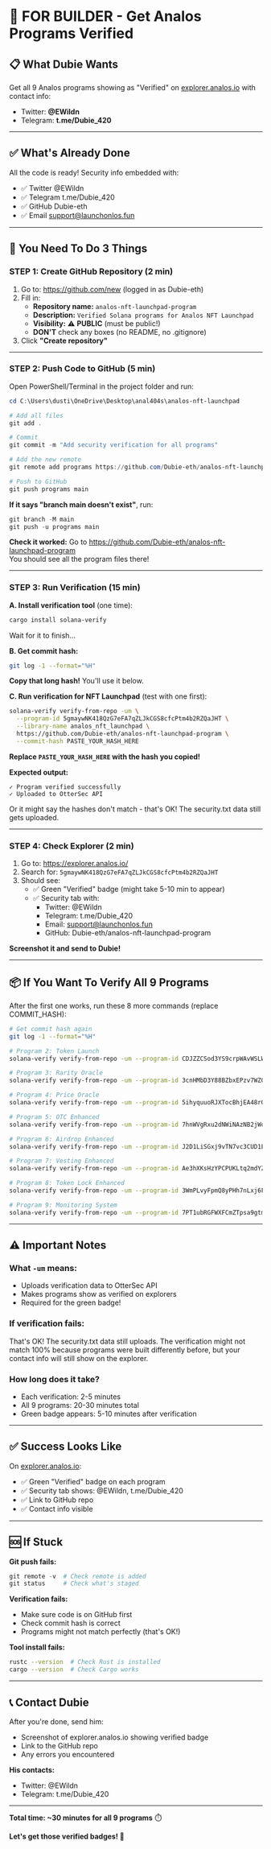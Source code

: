 # 🚀 FOR BUILDER - Get Analos Programs Verified

## 📋 What Dubie Wants

Get all 9 Analos programs showing as "Verified" on [explorer.analos.io](https://explorer.analos.io/) with contact info:
- Twitter: **@EWildn**
- Telegram: **t.me/Dubie_420**

---

## ✅ What's Already Done

All the code is ready! Security info embedded with:
- ✅ Twitter @EWildn
- ✅ Telegram t.me/Dubie_420
- ✅ GitHub Dubie-eth
- ✅ Email support@launchonlos.fun

---

## 🎯 You Need To Do 3 Things

### STEP 1: Create GitHub Repository (2 min)

1. Go to: https://github.com/new (logged in as Dubie-eth)
2. Fill in:
   - **Repository name:** `analos-nft-launchpad-program`
   - **Description:** `Verified Solana programs for Analos NFT Launchpad`
   - **Visibility:** ⚠️ **PUBLIC** (must be public!)
   - **DON'T** check any boxes (no README, no .gitignore)
3. Click **"Create repository"**

---

### STEP 2: Push Code to GitHub (5 min)

Open PowerShell/Terminal in the project folder and run:

```powershell
cd C:\Users\dusti\OneDrive\Desktop\anal404s\analos-nft-launchpad

# Add all files
git add .

# Commit
git commit -m "Add security verification for all programs"

# Add the new remote
git remote add programs https://github.com/Dubie-eth/analos-nft-launchpad-program.git

# Push to GitHub
git push programs main
```

**If it says "branch main doesn't exist"**, run:
```powershell
git branch -M main
git push -u programs main
```

**Check it worked:**
Go to https://github.com/Dubie-eth/analos-nft-launchpad-program  
You should see all the program files there!

---

### STEP 3: Run Verification (15 min)

**A. Install verification tool** (one time):
```bash
cargo install solana-verify
```

Wait for it to finish...

**B. Get commit hash:**
```bash
git log -1 --format="%H"
```

**Copy that long hash!** You'll use it below.

**C. Run verification for NFT Launchpad** (test with one first):
```bash
solana-verify verify-from-repo -um \
  --program-id 5gmaywNK418QzG7eFA7qZLJkCGS8cfcPtm4b2RZQaJHT \
  --library-name analos_nft_launchpad \
  https://github.com/Dubie-eth/analos-nft-launchpad-program \
  --commit-hash PASTE_YOUR_HASH_HERE
```

**Replace `PASTE_YOUR_HASH_HERE` with the hash you copied!**

**Expected output:**
```
✓ Program verified successfully
✓ Uploaded to OtterSec API
```

Or it might say the hashes don't match - that's OK! The security.txt data still gets uploaded.

---

### STEP 4: Check Explorer (2 min)

1. Go to: https://explorer.analos.io/
2. Search for: `5gmaywNK418QzG7eFA7qZLJkCGS8cfcPtm4b2RZQaJHT`
3. Should see:
   - ✅ Green "Verified" badge (might take 5-10 min to appear)
   - ✅ Security tab with:
     - Twitter: @EWildn
     - Telegram: t.me/Dubie_420
     - Email: support@launchonlos.fun
     - GitHub: Dubie-eth/analos-nft-launchpad-program

**Screenshot it and send to Dubie!**

---

## 📦 If You Want To Verify All 9 Programs

After the first one works, run these 8 more commands (replace COMMIT_HASH):

```bash
# Get commit hash again
git log -1 --format="%H"

# Program 2: Token Launch
solana-verify verify-from-repo -um --program-id CDJZZCSod3YS9crpWAvWSLWEpPyx9QZCRRAcv7xL1FZf --library-name analos_token_launch https://github.com/Dubie-eth/analos-nft-launchpad-program --commit-hash YOUR_HASH

# Program 3: Rarity Oracle
solana-verify verify-from-repo -um --program-id 3cnHMbD3Y88BZbxEPzv7WZGkN12X2bwKEP4FFtaVd5B2 --library-name analos_rarity_oracle https://github.com/Dubie-eth/analos-nft-launchpad-program --commit-hash YOUR_HASH

# Program 4: Price Oracle
solana-verify verify-from-repo -um --program-id 5ihyquuoRJXTocBhjEA48rGQGsM9ZB6HezYE1dQq8NUD --library-name analos_price_oracle https://github.com/Dubie-eth/analos-nft-launchpad-program --commit-hash YOUR_HASH

# Program 5: OTC Enhanced
solana-verify verify-from-repo -um --program-id 7hnWVgRxu2dNWiNAzNB2jWoubzMcdY6HNysjhLiawXPY --library-name analos_otc_enhanced https://github.com/Dubie-eth/analos-nft-launchpad-program --commit-hash YOUR_HASH

# Program 6: Airdrop Enhanced
solana-verify verify-from-repo -um --program-id J2D1LiSGxj9vTN7vc3CUD1LkrnqanAeAoAhE2nvvyXHC --library-name analos_airdrop_enhanced https://github.com/Dubie-eth/analos-nft-launchpad-program --commit-hash YOUR_HASH

# Program 7: Vesting Enhanced
solana-verify verify-from-repo -um --program-id Ae3hXKsHzYPCPUKLtq2mdYZ3E2oKeKrF63ekceGxpHsY --library-name analos_vesting_enhanced https://github.com/Dubie-eth/analos-nft-launchpad-program --commit-hash YOUR_HASH

# Program 8: Token Lock Enhanced
solana-verify verify-from-repo -um --program-id 3WmPLvyFpmQ8yPHh7nLxj6FLSATn2uVeD2ceNpuRKwZH --library-name analos_token_lock_enhanced https://github.com/Dubie-eth/analos-nft-launchpad-program --commit-hash YOUR_HASH

# Program 9: Monitoring System
solana-verify verify-from-repo -um --program-id 7PT1ubRGFWXFCmZTpsa9gtm9GZf8BaYTkSd7gE8VcXdG --library-name analos_monitoring_system https://github.com/Dubie-eth/analos-nft-launchpad-program --commit-hash YOUR_HASH
```

---

## ⚠️ Important Notes

### What `-um` means:
- Uploads verification data to OtterSec API
- Makes programs show as verified on explorers
- Required for the green badge!

### If verification fails:
That's OK! The security.txt data still uploads. The verification might not match 100% because programs were built differently before, but your contact info will still show on the explorer.

### How long does it take?
- Each verification: 2-5 minutes
- All 9 programs: 20-30 minutes total
- Green badge appears: 5-10 minutes after verification

---

## ✅ Success Looks Like

On [explorer.analos.io](https://explorer.analos.io/):
- ✅ Green "Verified" badge on each program
- ✅ Security tab shows: @EWildn, t.me/Dubie_420
- ✅ Link to GitHub repo
- ✅ Contact info visible

---

## 🆘 If Stuck

**Git push fails:**
```powershell
git remote -v  # Check remote is added
git status     # Check what's staged
```

**Verification fails:**
- Make sure code is on GitHub first
- Check commit hash is correct
- Programs might not match perfectly (that's OK!)

**Tool install fails:**
```bash
rustc --version  # Check Rust is installed
cargo --version  # Check Cargo works
```

---

## 📞 Contact Dubie

After you're done, send him:
- Screenshot of explorer.analos.io showing verified badge
- Link to the GitHub repo
- Any errors you encountered

**His contacts:**
- Twitter: @EWildn
- Telegram: t.me/Dubie_420

---

**Total time: ~30 minutes for all 9 programs** ⏱️

**Let's get those verified badges! 🚀**

